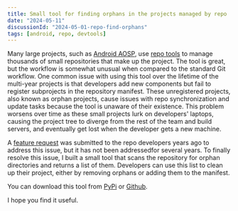 ```yaml
---
title: Small tool for finding orphans in the projects managed by repo
date: "2024-05-11"
discussionId: "2024-05-01-repo-find-orphans"
tags: [android, repo, devtools]
---
```



Many large projects, such as [Android AOSP](https://source.android.com/docs/setup/start), use [repo tools](https://source.android.com/docs/setup/start/requirements#repo) to
manage thousands of small repositories that make up the project.
The tool is great, but the workflow is somewhat unusual when compared
to the standard Git workflow. One common issue with using this tool
over the lifetime of the multi-year projects is that developers add
new components but fail to register subprojects in the repository
manifest. These unregistered projects, also known as orphan projects,
cause issues with repo synchronization and update tasks because the
tool is unaware of their existence. This problem worsens over time
as these small projects lurk on developers' laptops, causing the
project tree to diverge from the rest of the team and build servers,
and eventually get lost when the developer gets a new machine.

A [feature request](https://issues.gerritcodereview.com/issues/289518474)
was submitted to the repo developers years ago to address this
issue, but it has not been addressedfor several years.  To finally
resolve this issue, I built a small tool that scans the repository
for orphan directories and returns a list of them.  Developers can
use this list to clean up their project, either by removing orphans
or adding them to the manifest.

You can download this tool from [PyPi](https://pypi.org/project/repo-find-orphans/) or [Github](https://github.com/vladistan/repo-find-orphans).

I hope you find it useful.


